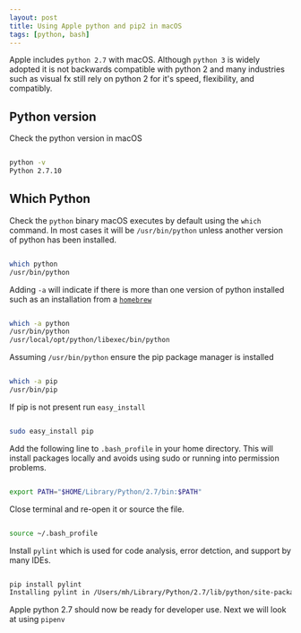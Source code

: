 ```yaml
---
layout: post
title: Using Apple python and pip2 in macOS
tags: [python, bash]
---
```


Apple includes `python 2.7` with macOS. Although `python 3` is widely adopted it is not backwards compatible with python 2 and many industries such as visual fx still rely on python 2 for it's speed, flexibility, and compatibly.

<!--more-->

## Python version

Check the python version in macOS

```bash

python -v
Python 2.7.10

```
## Which Python

Check the `python` binary macOS executes by default using the `which` command. In most cases it will be `/usr/bin/python` unless another version of python has been installed. 

```bash

which python
/usr/bin/python

```

Adding `-a` will indicate if there is more than one version of python installed such as an installation from a [`homebrew`](gttp://brew.sh)

```bash

which -a python
/usr/bin/python
/usr/local/opt/python/libexec/bin/python

```

Assuming `/usr/bin/python` ensure the pip package manager is installed

```bash

which -a pip
/usr/bin/pip

```
If pip is not present run `easy_install`

```bash

sudo easy_install pip

```

Add the following line to `.bash_profile` in your home directory. This will install packages locally and avoids using sudo or running into permission problems. 

```bash

export PATH="$HOME/Library/Python/2.7/bin:$PATH"

```
Close terminal and re-open it or source the file.

```bash

source ~/.bash_profile

```

Install `pylint` which is used for code analysis, error detction, and support by many IDEs. 

```bash

pip install pylint
Installing pylint in /Users/mh/Library/Python/2.7/lib/python/site-packages (1.9.3)

```

Apple python 2.7 should now be ready for developer use. Next we will look at using `pipenv`